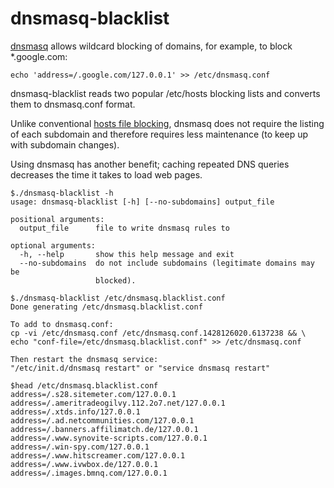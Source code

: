 # dnsmasq-blacklist

[dnsmasq](https://wiki.gentoo.org/wiki/Dnsmasq) allows wildcard blocking of domains, for example, to block *.google.com:

```
echo 'address=/.google.com/127.0.0.1' >> /etc/dnsmasq.conf
```

dnsmasq-blacklist reads two popular /etc/hosts blocking lists and converts them to dnsmasq.conf format.

Unlike conventional [hosts file blocking](http://winhelp2002.mvps.org/hosts.htm), dnsmasq does not require the listing of each subdomain and therefore requires less maintenance (to keep up with subdomain changes).

Using dnsmasq has another benefit; caching repeated DNS queries decreases the time it takes to load web pages.

```
$./dnsmasq-blacklist -h
usage: dnsmasq-blacklist [-h] [--no-subdomains] output_file

positional arguments:
  output_file      file to write dnsmasq rules to

optional arguments:
  -h, --help       show this help message and exit
  --no-subdomains  do not include subdomains (legitimate domains may be
                   blocked).

$./dnsmasq-blacklist /etc/dnsmasq.blacklist.conf
Done generating /etc/dnsmasq.blacklist.conf

To add to dnsmasq.conf:
cp -vi /etc/dnsmasq.conf /etc/dnsmasq.conf.1428126020.6137238 && \
echo "conf-file=/etc/dnsmasq.blacklist.conf" >> /etc/dnsmasq.conf

Then restart the dnsmasq service:
"/etc/init.d/dnsmasq restart" or "service dnsmasq restart"

$head /etc/dnsmasq.blacklist.conf
address=/.s28.sitemeter.com/127.0.0.1
address=/.ameritradeogilvy.112.2o7.net/127.0.0.1
address=/.xtds.info/127.0.0.1
address=/.ad.netcommunities.com/127.0.0.1
address=/.banners.affilimatch.de/127.0.0.1
address=/.www.synovite-scripts.com/127.0.0.1
address=/.win-spy.com/127.0.0.1
address=/.www.hitscreamer.com/127.0.0.1
address=/.www.ivwbox.de/127.0.0.1
address=/.images.bmnq.com/127.0.0.1

```
